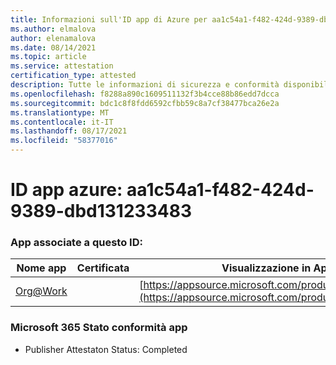 ```yaml
---
title: Informazioni sull'ID app di Azure per aa1c54a1-f482-424d-9389-dbd131233483
ms.author: elmalova
author: elenamalova
ms.date: 08/14/2021
ms.topic: article
ms.service: attestation
certification_type: attested
description: Tutte le informazioni di sicurezza e conformità disponibili per aa1c54a1-f482-424d-9389-dbd131233483.
ms.openlocfilehash: f8288a890c1609511132f3b4cce88b86edd7dcca
ms.sourcegitcommit: bdc1c8f8fdd6592cfbb59c8a7cf38477bca26e2a
ms.translationtype: MT
ms.contentlocale: it-IT
ms.lasthandoff: 08/17/2021
ms.locfileid: "58377016"
---
```

# <a name="azure-app-id-aa1c54a1-f482-424d-9389-dbd131233483"></a>ID app azure: aa1c54a1-f482-424d-9389-dbd131233483


### <a name="apps-associated-with-this-id"></a>App associate a questo ID:
| **Nome app** | **Certificata** | **Visualizzazione in AppSource** |
|--------------|---------------|-----------------------|
| [Org@Work](https://docs.microsoft.com/microsoft-365-app-certification/forward/WA200002461) |  | [https://appsource.microsoft.com/product/office/WA200002461](https://appsource.microsoft.com/product/office/WA200002461) |

### <a name="microsoft-365-app-compliance-status"></a>Microsoft 365 Stato conformità app
- Publisher Attestaton Status: Completed
